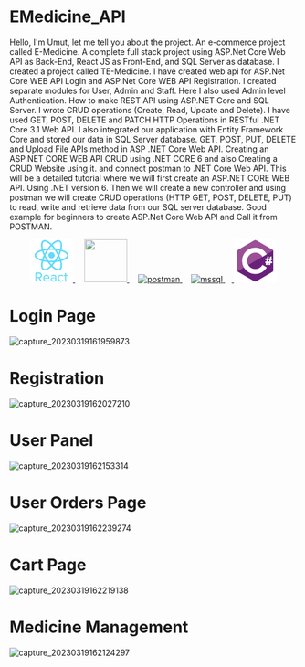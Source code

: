# EMedicine_API

Hello, I'm Umut, let me tell you about the project.
An e-commerce project called E-Medicine.
   A complete full stack project using ASP.Net Core Web API as Back-End, React JS as Front-End, and SQL Server as database. I created a project called TE-Medicine. I have created web api for ASP.Net Core WEB API Login and ASP.Net Core WEB API Registration. I created separate modules for User, Admin and Staff. Here I also used Admin level Authentication. How to make REST API using ASP.NET Core and SQL Server. I wrote CRUD operations (Create, Read, Update and Delete). I have used GET, POST, DELETE and PATCH HTTP Operations in RESTful .NET Core 3.1 Web API. I also integrated our application with Entity Framework Core and stored our data in SQL Server database. GET, POST, PUT, DELETE and Upload File APIs method in ASP .NET Core Web API. Creating an ASP.NET CORE WEB API CRUD using .NET CORE 6 and also Creating a CRUD Website using it.
and connect postman to .NET Core Web API. This will be a detailed tutorial where we will first create an ASP.NET CORE WEB API.
Using .NET version 6. Then we will create a new controller and using postman we will create CRUD operations (HTTP GET, POST, DELETE, PUT) to read, write and retrieve data from our SQL server database. Good example for beginners to create ASP.Net Core Web API and Call it from POSTMAN.

 <div align="center"><a href="https://reactjs.org/" target="_blank" rel="noreferrer"> <img src="https://raw.githubusercontent.com/devicons/devicon/master/icons/react/react-original-wordmark.svg" alt="react" width="75" height="75"/> </a>&nbsp;&nbsp;&nbsp;
<a href="https://dotnet.microsoft.com/" target="_blank" rel="noreferrer"> <img src="https://user-images.githubusercontent.com/96746943/226713262-6b077cda-e58f-4a57-b494-d9d951a2528b.jpg" width="75" height="75"/> </a>&nbsp;&nbsp;&nbsp;
<a href="https://postman.com" target="_blank" rel="noreferrer"> <img src="https://www.vectorlogo.zone/logos/getpostman/getpostman-icon.svg" alt="postman" width="75" height="75"/> </a> &nbsp;&nbsp;&nbsp; <a href="https://www.microsoft.com/en-us/sql-server" target="_blank" rel="noreferrer"> <img src="https://www.svgrepo.com/show/303229/microsoft-sql-server-logo.svg" alt="mssql" width="75" height="75"/> </a>&nbsp;&nbsp;&nbsp;<a href="https://www.w3schools.com/cs/" target="_blank" rel="noreferrer"> <img src="https://raw.githubusercontent.com/devicons/devicon/master/icons/csharp/csharp-original.svg" alt="csharp" width="75" height="75"/> </a>  </div>

# Login Page
![capture_20230319161959873](https://user-images.githubusercontent.com/96746943/226184136-9073593d-7a9d-4e60-8ab7-8827633e70bb.jpg)

# Registration
![capture_20230319162027210](https://user-images.githubusercontent.com/96746943/226184132-b81918df-0236-4771-a490-d13bf36c137e.jpg)

# User Panel
![capture_20230319162153314](https://user-images.githubusercontent.com/96746943/226184128-9211f4ce-6f57-4b19-b6e5-01b6984b5300.jpg)

# User Orders Page
![capture_20230319162239274](https://user-images.githubusercontent.com/96746943/226184133-a179acef-643a-4dcb-84ba-ea5703e4c5e8.jpg)

# Cart Page
![capture_20230319162219138](https://user-images.githubusercontent.com/96746943/226184134-b7f4a8cf-2956-4029-a3b5-818934ba8ca0.jpg)

# Medicine Management
![capture_20230319162124297](https://user-images.githubusercontent.com/96746943/226184137-c1bec927-2494-48c6-a38f-e6295ae18b98.jpg)
